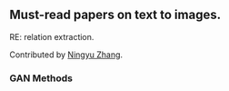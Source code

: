 ## Must-read papers on text to images.
RE: relation extraction.

Contributed by [Ningyu Zhang]().


### GAN Methods






